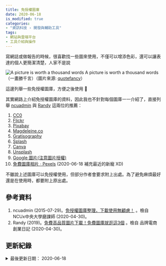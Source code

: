 ```yaml
---
title: 免授權圖庫
date: 2020-06-18
is_modified: true
categories:
- "資訊科技 › 開發與輔助工具"
tags:
- 網站與雲端平台
- 工具介紹與操作
--- 
```


寫網誌或做報告的時候，很喜歡找一些圖來使用，不僅可以增添色彩，還可以讓表達的個人更簡潔清楚，人家不是說
   
<p class="illustration">
    <img src="https://i.imgur.com/XHfOXq8.jpg" alt="A picture is worth a thousand words">
    A picture is worth a thousand words（一畫勝千言）（圖片來源: <a href="https://quotefancy.com/quote/1647576/Ben-Shneiderman-A-picture-is-worth-a-thousand-words-An-interface-is-worth-a-thousand">quotefancy</a>）
</p>
    
這邊列舉一些免授權圖庫，方便之後使用 :heart_decoration: 

<!--more-->
<p class="paragraph-spacing"></p><p class="paragraph-spacing"></p> 

其實網路上介紹免授權圖庫的資料，因此我也不針對每個圖庫一一介紹了，直接列舉 [ncuadmin](http://ncux.ncu.edu.tw/?p=389) 與 [Randy](https://www.randy24.com/blog/free-picture-download-webstie/) 這兩位的推薦：

1. [CC0](http://cc0.wfublog.com/)
2. [Flickr](https://www.flickr.com/)
3. [Pixabay](https://pixabay.com/)
4. [Magdeleine.co](http://magdeleine.co/)
5. [Gratisography](http://www.gratisography.com/)
6. [Splash](https://unsplash.com/)
7. [Canva](https://designschool.canva.com/blog/free-stock-photos/)
8. [Unsplash](https://unsplash.com/)
9. [Google 圖片(注意圖片授權)](https://www.google.com.tw/imghp?hl=zh-TW)
10. [免費圖庫相片 · Pexels](https://www.pexels.com/zh-tw/) (2020-06-18 補充最近的新寵 XD)

不雖說上述圖庫可以免授權使用，但部分作者會要求附上出處。為了避免麻煩最好還是在使用時，都要附上原出處。



## 參考資料 
1. ncuadmin (2015-07-29)。[免授權圖庫整理，下載使用無顧慮！](http://ncux.ncu.edu.tw/?p=389) 。檢自  NCUx中央大學磨課師 (2020-04-30)。
2. Randy (2019)。[免費高品質圖片下載！免費圖庫就逛這3個](https://www.randy24.com/blog/free-picture-download-webstie/) 。檢自 品牌電商創業日記 (2020-04-30)。



## 更新紀錄
<details class="update_stamp">
  <summary>最後更新日期： 2020-06-18</summary>
  <ul>
    <li>2020-06-18 更新</li>
    <li>2020-05-26 發布</li>
    <li>2020-04-30 完稿</li>
  </ul>
</details>